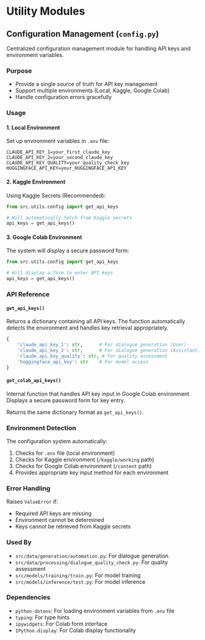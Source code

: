 # Utility Modules

## Configuration Management (`config.py`)

Centralized configuration management module for handling API keys and environment variables.

### Purpose

- Provide a single source of truth for API key management
- Support multiple environments (Local, Kaggle, Google Colab)
- Handle configuration errors gracefully

### Usage

#### 1. Local Environment
Set up environment variables in `.env` file:
```
CLAUDE_API_KEY_1=your_first_claude_key
CLAUDE_API_KEY_2=your_second_claude_key
CLAUDE_API_KEY_QUALITY=your_quality_check_key
HUGGINGFACE_API_KEY=your_HUGGINGFACE_API_KEY
```

#### 2. Kaggle Environment
Using Kaggle Secrets (Recommended):
```python
from src.utils.config import get_api_keys

# Will automatically fetch from Kaggle secrets
api_keys = get_api_keys()
```

#### 3. Google Colab Environment
The system will display a secure password form:
```python
from src.utils.config import get_api_keys

# Will display a form to enter API keys
api_keys = get_api_keys()
```

### API Reference

#### `get_api_keys()`

Returns a dictionary containing all API keys. The function automatically detects the environment and handles key retrieval appropriately.

```python
{
    'claude_api_key_1': str,      # For dialogue generation (User)
    'claude_api_key_2': str,      # For dialogue generation (Assistant)
    'claude_api_key_quality': str, # For quality assessment
    'huggingface_api_key': str    # For model access
}
```

#### `get_colab_api_keys()`

Internal function that handles API key input in Google Colab environment. Displays a secure password form for key entry.

Returns the same dictionary format as `get_api_keys()`.

### Environment Detection

The configuration system automatically:
1. Checks for `.env` file (local environment)
2. Checks for Kaggle environment (`/kaggle/working` path)
3. Checks for Google Colab environment (`/content` path)
4. Provides appropriate key input method for each environment

### Error Handling

Raises `ValueError` if:
- Required API keys are missing
- Environment cannot be determined
- Keys cannot be retrieved from Kaggle secrets

### Used By

- `src/data/generation/automation.py`: For dialogue generation
- `src/data/processing/dialogue_quality_check.py`: For quality assessment
- `src/models/training/train.py`: For model training
- `src/models/inference/test.py`: For model inference

### Dependencies

- `python-dotenv`: For loading environment variables from `.env` file
- `typing`: For type hints
- `ipywidgets`: For Colab form interface
- `IPython.display`: For Colab display functionality
